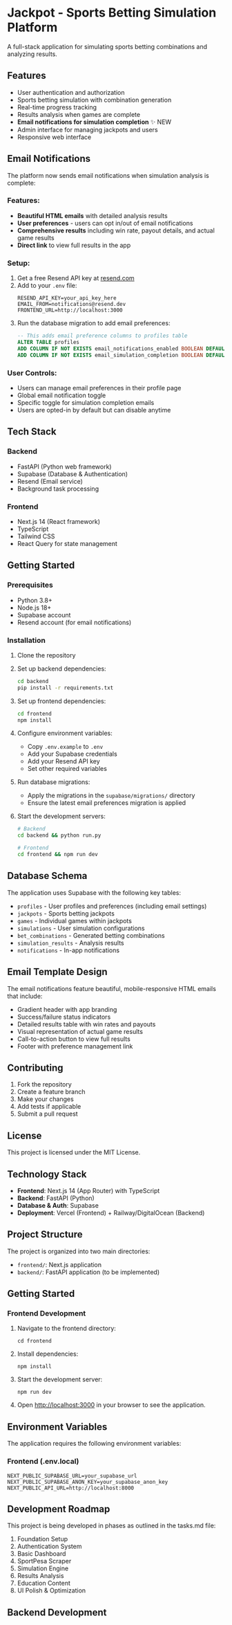 # Jackpot - Sports Betting Simulation Platform

A full-stack application for simulating sports betting combinations and analyzing results.

## Features

- User authentication and authorization
- Sports betting simulation with combination generation
- Real-time progress tracking
- Results analysis when games are complete
- **Email notifications for simulation completion** ✨ NEW
- Admin interface for managing jackpots and users
- Responsive web interface

## Email Notifications

The platform now sends email notifications when simulation analysis is complete:

### Features:

- **Beautiful HTML emails** with detailed analysis results
- **User preferences** - users can opt in/out of email notifications
- **Comprehensive results** including win rate, payout details, and actual game results
- **Direct link** to view full results in the app

### Setup:

1. Get a free Resend API key at [resend.com](https://resend.com)
2. Add to your `.env` file:
   ```
   RESEND_API_KEY=your_api_key_here
   EMAIL_FROM=notifications@resend.dev
   FRONTEND_URL=http://localhost:3000
   ```
3. Run the database migration to add email preferences:
   ```sql
   -- This adds email preference columns to profiles table
   ALTER TABLE profiles
   ADD COLUMN IF NOT EXISTS email_notifications_enabled BOOLEAN DEFAULT true,
   ADD COLUMN IF NOT EXISTS email_simulation_completion BOOLEAN DEFAULT true;
   ```

### User Controls:

- Users can manage email preferences in their profile page
- Global email notification toggle
- Specific toggle for simulation completion emails
- Users are opted-in by default but can disable anytime

## Tech Stack

### Backend

- FastAPI (Python web framework)
- Supabase (Database & Authentication)
- Resend (Email service)
- Background task processing

### Frontend

- Next.js 14 (React framework)
- TypeScript
- Tailwind CSS
- React Query for state management

## Getting Started

### Prerequisites

- Python 3.8+
- Node.js 18+
- Supabase account
- Resend account (for email notifications)

### Installation

1. Clone the repository
2. Set up backend dependencies:

   ```bash
   cd backend
   pip install -r requirements.txt
   ```

3. Set up frontend dependencies:

   ```bash
   cd frontend
   npm install
   ```

4. Configure environment variables:

   - Copy `.env.example` to `.env`
   - Add your Supabase credentials
   - Add your Resend API key
   - Set other required variables

5. Run database migrations:

   - Apply the migrations in the `supabase/migrations/` directory
   - Ensure the latest email preferences migration is applied

6. Start the development servers:

   ```bash
   # Backend
   cd backend && python run.py

   # Frontend
   cd frontend && npm run dev
   ```

## Database Schema

The application uses Supabase with the following key tables:

- `profiles` - User profiles and preferences (including email settings)
- `jackpots` - Sports betting jackpots
- `games` - Individual games within jackpots
- `simulations` - User simulation configurations
- `bet_combinations` - Generated betting combinations
- `simulation_results` - Analysis results
- `notifications` - In-app notifications

## Email Template Design

The email notifications feature beautiful, mobile-responsive HTML emails that include:

- Gradient header with app branding
- Success/failure status indicators
- Detailed results table with win rates and payouts
- Visual representation of actual game results
- Call-to-action button to view full results
- Footer with preference management link

## Contributing

1. Fork the repository
2. Create a feature branch
3. Make your changes
4. Add tests if applicable
5. Submit a pull request

## License

This project is licensed under the MIT License.

## Technology Stack

- **Frontend**: Next.js 14 (App Router) with TypeScript
- **Backend**: FastAPI (Python)
- **Database & Auth**: Supabase
- **Deployment**: Vercel (Frontend) + Railway/DigitalOcean (Backend)

## Project Structure

The project is organized into two main directories:

- `frontend/`: Next.js application
- `backend/`: FastAPI application (to be implemented)

## Getting Started

### Frontend Development

1. Navigate to the frontend directory:

   ```
   cd frontend
   ```

2. Install dependencies:

   ```
   npm install
   ```

3. Start the development server:

   ```
   npm run dev
   ```

4. Open [http://localhost:3000](http://localhost:3000) in your browser to see the application.

## Environment Variables

The application requires the following environment variables:

### Frontend (.env.local)

```
NEXT_PUBLIC_SUPABASE_URL=your_supabase_url
NEXT_PUBLIC_SUPABASE_ANON_KEY=your_supabase_anon_key
NEXT_PUBLIC_API_URL=http://localhost:8000
```

## Development Roadmap

This project is being developed in phases as outlined in the tasks.md file:

1. Foundation Setup
2. Authentication System
3. Basic Dashboard
4. SportPesa Scraper
5. Simulation Engine
6. Results Analysis
7. Education Content
8. UI Polish & Optimization

## Backend Development
